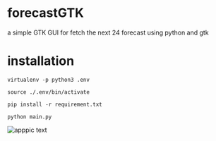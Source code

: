 # forecastGTK
a simple GTK GUI for fetch the next 24 forecast using python and gtk


# installation

```
virtualenv -p python3 .env

source ./.env/bin/activate

pip install -r requirement.txt

python main.py

```

![apppic text](https://github.com/shahabkamali/forecastGTK/blob/master/apppic.png)
